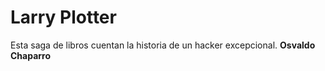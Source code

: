 # Larry Plotter
Esta saga de libros cuentan la historia de un hacker excepcional.
**Osvaldo Chaparro**

